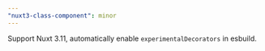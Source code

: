 ```yaml
---
"nuxt3-class-component": minor
---
```


Support Nuxt 3.11, automatically enable `experimentalDecorators` in esbuild.
